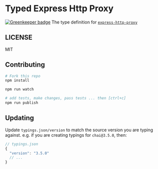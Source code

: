 # Typed Express Http Proxy

[![Greenkeeper badge](https://badges.greenkeeper.io/types/npm-express-http-proxy.svg)](https://greenkeeper.io/)
The type definition for [`express-http-proxy`](https://github.com/villadora/express-http-proxy)

## LICENSE
MIT

## Contributing

```sh
# Fork this repo
npm install

npm run watch

# add tests, make changes, pass tests ... then [ctrl+c]
npm run publish
```

## Updating
Update `typings.json/version` to match the source version you are typing against.
e.g. if you are creating typings for `chai@3.5.0`, then:
```js
// typings.json
{
  "version": "3.5.0"
  // ...
}
```
